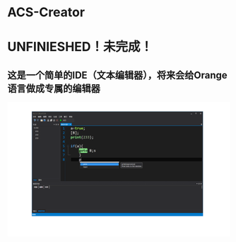 # ACS-Creator
# UNFINIESHED！未完成！
## 这是一个简单的IDE（文本编辑器），将来会给Orange语言做成专属的编辑器
![Screenshot](https://github.com/Asixa/ACS-Creator/blob/master/Asset/screenshot.png?raw=true "Screenshot")
